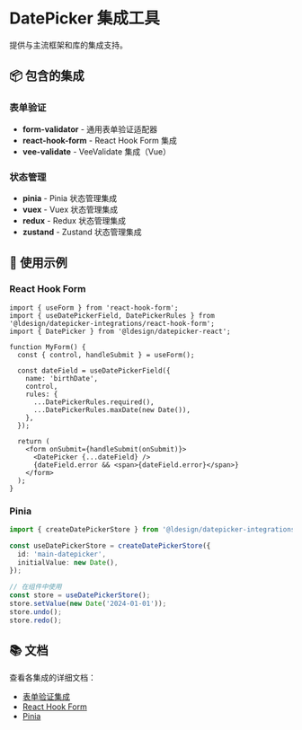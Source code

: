 # DatePicker 集成工具

提供与主流框架和库的集成支持。

## 📦 包含的集成

### 表单验证

- **form-validator** - 通用表单验证适配器
- **react-hook-form** - React Hook Form 集成
- **vee-validate** - VeeValidate 集成（Vue）

### 状态管理

- **pinia** - Pinia 状态管理集成
- **vuex** - Vuex 状态管理集成
- **redux** - Redux 状态管理集成
- **zustand** - Zustand 状态管理集成

## 🚀 使用示例

### React Hook Form

```tsx
import { useForm } from 'react-hook-form';
import { useDatePickerField, DatePickerRules } from '@ldesign/datepicker-integrations/react-hook-form';
import { DatePicker } from '@ldesign/datepicker-react';

function MyForm() {
  const { control, handleSubmit } = useForm();
  
  const dateField = useDatePickerField({
    name: 'birthDate',
    control,
    rules: {
      ...DatePickerRules.required(),
      ...DatePickerRules.maxDate(new Date()),
    },
  });
  
  return (
    <form onSubmit={handleSubmit(onSubmit)}>
      <DatePicker {...dateField} />
      {dateField.error && <span>{dateField.error}</span>}
    </form>
  );
}
```

### Pinia

```ts
import { createDatePickerStore } from '@ldesign/datepicker-integrations/pinia';

const useDatePickerStore = createDatePickerStore({
  id: 'main-datepicker',
  initialValue: new Date(),
});

// 在组件中使用
const store = useDatePickerStore();
store.setValue(new Date('2024-01-01'));
store.undo();
store.redo();
```

## 📚 文档

查看各集成的详细文档：

- [表单验证集成](./form-validator/README.md)
- [React Hook Form](./react-hook-form/README.md)
- [Pinia](./pinia/README.md)

